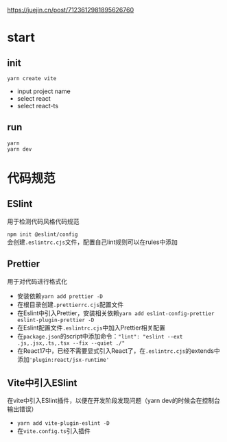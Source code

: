 https://juejin.cn/post/7123612981895626760

# start

## init

`yarn create vite`  
+ input project name
+ select react
+ select react-ts

## run
`yarn`  
`yarn dev`

# 代码规范

## ESlint

用于检测代码风格代码规范

`npm init @eslint/config`  
会创建`.eslintrc.cjs`文件，配置自己lint规则可以在rules中添加

## Prettier

用于对代码进行格式化

+ 安装依赖`yarn add prettier -D`
+ 在根目录创建`.prettierrc.cjs`配置文件
+ 在Eslint中引入Prettier，安装相关依赖`yarn add eslint-config-prettier eslint-plugin-prettier -D`
+ 在Eslint配置文件`.eslintrc.cjs`中加入Prettier相关配置
+ 在`package.json`的script中添加命令：`"lint": "eslint --ext .js,.jsx,.ts,.tsx --fix --quiet ./"`
+ 在React17中，已经不需要显式引入React了，在`.eslintrc.cjs`的extends中添加`'plugin:react/jsx-runtime'`

## Vite中引入ESlint

在vite中引入ESlint插件，以便在开发阶段发现问题（yarn dev的时候会在控制台输出错误）

+ `yarn add vite-plugin-eslint -D`
+ 在`vite.config.ts`引入插件